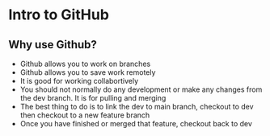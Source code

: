 # Intro to GitHub

## Why use Github?

- Github allows you to work on branches
- Github allows you to save work remotely
- It is good for working collabortively
- You should not normally do any development or make any changes from the dev branch. It is for pulling and merging
- The best thing to do is to link the dev to main branch, checkout to dev then checkout to a new feature branch
- Once you have finished or merged that feature, checkout back to dev
